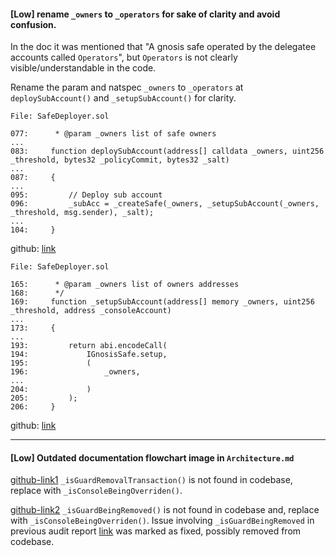 #### [Low] rename `_owners` to `_operators` for sake of clarity and avoid confusion.
In the doc it was mentioned that "A gnosis safe operated by the delegatee accounts called `Operators`", but `Operators` is not clearly visible/understandable in the code. 

Rename the param and natspec `_owners` to `_operators` at `deploySubAccount()` and `_setupSubAccount()` for clarity.
```
File: SafeDeployer.sol

077:      * @param _owners list of safe owners
...
083:     function deploySubAccount(address[] calldata _owners, uint256 _threshold, bytes32 _policyCommit, bytes32 _salt)
...
087:     {
...
095:         // Deploy sub account
096:         _subAcc = _createSafe(_owners, _setupSubAccount(_owners, _threshold, msg.sender), _salt);
...
104:     }
```
github: [link](https://github.com/code-423n4/2023-10-brahma/blob/dd0b41031b199a0aa214e50758943712f9f574a0/contracts/src/core/SafeDeployer.sol#L73-L103)

```
File: SafeDeployer.sol

165:      * @param _owners list of owners addresses
168:      */
169:     function _setupSubAccount(address[] memory _owners, uint256 _threshold, address _consoleAccount)
...
173:     {
...
193:         return abi.encodeCall(
194:             IGnosisSafe.setup,
195:             (
196:                 _owners,
...
204:             )
205:         );
206:     }

```
github: [link](https://github.com/code-423n4/2023-10-brahma/blob/dd0b41031b199a0aa214e50758943712f9f574a0/contracts/src/core/SafeDeployer.sol#L162C1-L205)

---
#### [Low] Outdated documentation flowchart image in `Architecture.md`
[github-link1](https://github.com/code-423n4/2023-10-brahma/blob/main/contracts/docs/images/console%20account%20execTransaction.png)
`_isGuardRemovalTransaction()` is not found in codebase, replace with `_isConsoleBeingOverriden()`.

[github-link2](https://github.com/code-423n4/2023-10-brahma/blob/main/contracts/docs/images/console-guard-removal.png)
`_isGuardBeingRemoved()` is not found in codebase and, replace with `_isConsoleBeingOverriden()`. Issue involving `_isGuardBeingRemoved` in previous audit report [link](https://github.com/Brahma-fi/brahma-security/blob/master/audits/brahma-fi-consolev2-audit-10-23-ackee.pdf) was marked as fixed, possibly removed from codebase.
